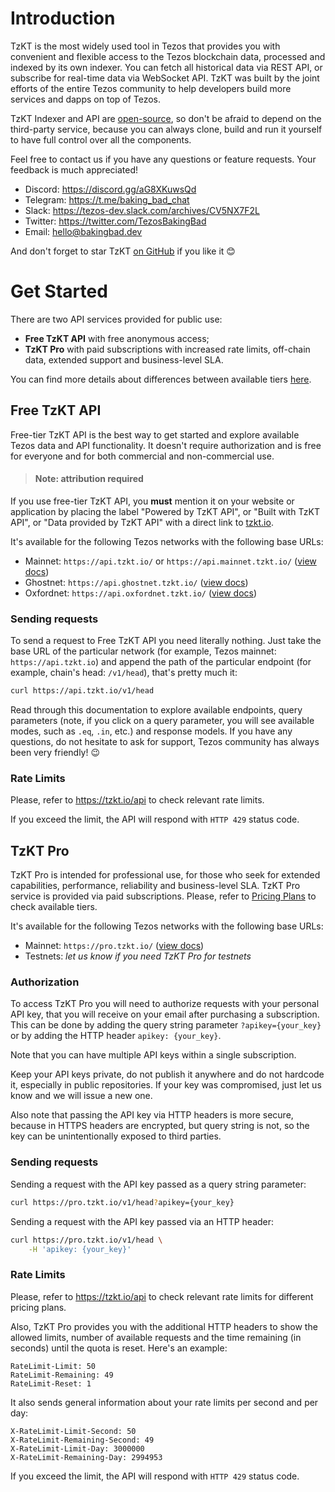 ﻿# Introduction

TzKT is the most widely used tool in Tezos that provides you with convenient and flexible access to the Tezos blockchain data, processed and indexed by its own indexer. 
You can fetch all historical data via REST API, or subscribe for real-time data via WebSocket API. TzKT was built by the joint efforts of the entire Tezos community 
to help developers build more services and dapps on top of Tezos.

TzKT Indexer and API are [open-source](https://github.com/baking-bad/tzkt), so don't be afraid to depend on the third-party service,
because you can always clone, build and run it yourself to have full control over all the components.

Feel free to contact us if you have any questions or feature requests.
Your feedback is much appreciated!

- Discord: https://discord.gg/aG8XKuwsQd
- Telegram: https://t.me/baking_bad_chat
- Slack: https://tezos-dev.slack.com/archives/CV5NX7F2L
- Twitter: https://twitter.com/TezosBakingBad
- Email: hello@bakingbad.dev

And don't forget to star TzKT [on GitHub](https://github.com/baking-bad/tzkt) if you like it 😊

# Get Started

There are two API services provided for public use:
- **Free TzKT API** with free anonymous access;
- **TzKT Pro** with paid subscriptions with increased rate limits, off-chain data, extended support and business-level SLA.

You can find more details about differences between available tiers [here](https://tzkt.io/api).

## Free TzKT API

Free-tier TzKT API is the best way to get started and explore available Tezos data and API functionality.
It doesn't require authorization and is free for everyone and for both commercial and non-commercial use.

> #### Note: attribution required
If you use free-tier TzKT API, you **must** mention it on your website or application by placing the label
"Powered by TzKT API", or "Built with TzKT API", or "Data provided by TzKT API" with a direct link to [tzkt.io](https://tzkt.io).

It's available for the following Tezos networks with the following base URLs:

- Mainnet: `https://api.tzkt.io/` or `https://api.mainnet.tzkt.io/` ([view docs](https://api.tzkt.io))
- Ghostnet: `https://api.ghostnet.tzkt.io/` ([view docs](https://api.ghostnet.tzkt.io))
- Oxfordnet: `https://api.oxfordnet.tzkt.io/` ([view docs](https://api.oxfordnet.tzkt.io))

### Sending requests

To send a request to Free TzKT API you need literally nothing. Just take the base URL of the particular network
(for example, Tezos mainnet: `https://api.tzkt.io`) and append the path of the particular endpoint
(for example, chain's head: `/v1/head`), that's pretty much it: 

```bash
curl https://api.tzkt.io/v1/head
```

Read through this documentation to explore available endpoints, query parameters
(note, if you click on a query parameter, you will see available modes, such as `.eq`, `.in`, etc.)
and response models. If you have any questions, do not hesitate to ask for support, Tezos community has always been very friendly! 😉

### Rate Limits

Please, refer to https://tzkt.io/api to check relevant rate limits.

If you exceed the limit, the API will respond with `HTTP 429` status code.

## TzKT Pro

TzKT Pro is intended for professional use, for those who seek for extended capabilities, performance, reliability and business-level SLA.
TzKT Pro service is provided via paid subscriptions. Please, refer to [Pricing Plans](https://tzkt.io/api) to check available tiers.

It's available for the following Tezos networks with the following base URLs:

- Mainnet: `https://pro.tzkt.io/` ([view docs](https://api.tzkt.io))
- Testnets: *let us know if you need TzKT Pro for testnets*

### Authorization

To access TzKT Pro you will need to authorize requests with your personal API key, that you will receive on your email after purchasing a subscription.
This can be done by adding the query string parameter `?apikey={your_key}` or by adding the HTTP header `apikey: {your_key}`.

Note that you can have multiple API keys within a single subscription.

Keep your API keys private, do not publish it anywhere and do not hardcode it, especially in public repositories.
If your key was compromised, just let us know and we will issue a new one.

Also note that passing the API key via HTTP headers is more secure, because in HTTPS headers are encrypted,
but query string is not, so the key can be unintentionally exposed to third parties.

### Sending requests

Sending a request with the API key passed as a query string parameter:

```bash
curl https://pro.tzkt.io/v1/head?apikey={your_key}
```

Sending a request with the API key passed via an HTTP header:

```bash
curl https://pro.tzkt.io/v1/head \
    -H 'apikey: {your_key}'
```

### Rate Limits

Please, refer to https://tzkt.io/api to check relevant rate limits for different pricing plans.

Also, TzKT Pro provides you with the additional HTTP headers to show the allowed limits, number of available requests
and the time remaining (in seconds) until the quota is reset. Here's an example:

```
RateLimit-Limit: 50
RateLimit-Remaining: 49
RateLimit-Reset: 1
```

It also sends general information about your rate limits per second and per day:

```
X-RateLimit-Limit-Second: 50
X-RateLimit-Remaining-Second: 49
X-RateLimit-Limit-Day: 3000000
X-RateLimit-Remaining-Day: 2994953
```

If you exceed the limit, the API will respond with `HTTP 429` status code.
